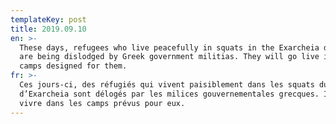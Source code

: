 ```yaml
---
templateKey: post
title: 2019.09.10
en: >-
  These days, refugees who live peacefully in squats in the Exarcheia district
  are being dislodged by Greek government militias. They will go live in the
  camps designed for them.
fr: >-
  Ces jours-ci, des réfugiés qui vivent paisiblement dans les squats du quartier
  d’Exarcheia sont délogés par les milices gouvernementales grecques. Ils iront
  vivre dans les camps prévus pour eux.
---
```


